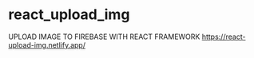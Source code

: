 # react_upload_img
UPLOAD IMAGE TO FIREBASE WITH REACT FRAMEWORK
https://react-upload-img.netlify.app/
